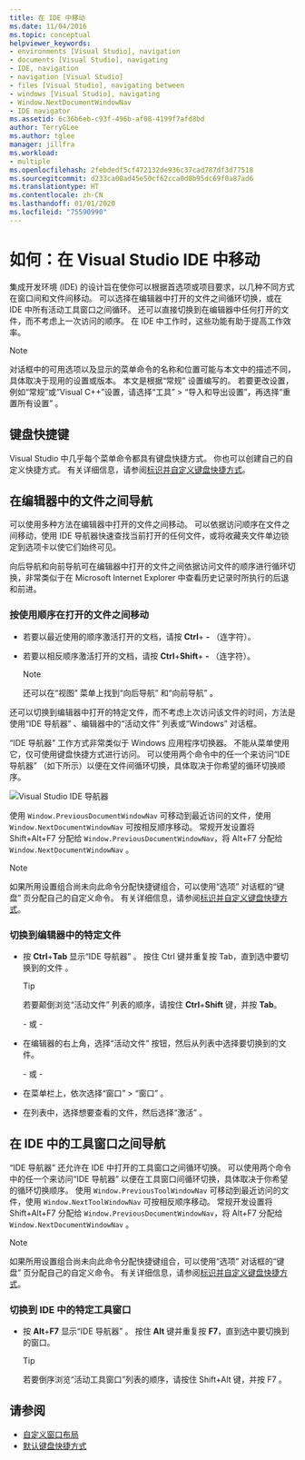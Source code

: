 ```yaml
---
title: 在 IDE 中移动
ms.date: 11/04/2016
ms.topic: conceptual
helpviewer_keywords:
- environments [Visual Studio], navigation
- documents [Visual Studio], navigating
- IDE, navigation
- navigation [Visual Studio]
- files [Visual Studio], navigating between
- windows [Visual Studio], navigating
- Window.NextDocumentWindowNav
- IDE navigator
ms.assetid: 6c36b6eb-c93f-496b-af08-4199f7afd8bd
author: TerryGLee
ms.author: tglee
manager: jillfra
ms.workload:
- multiple
ms.openlocfilehash: 2febdedf5cf472132de936c37cad787df3d77518
ms.sourcegitcommit: d233ca00ad45e50cf62cca0d0b95dc69f0a87ad6
ms.translationtype: HT
ms.contentlocale: zh-CN
ms.lasthandoff: 01/01/2020
ms.locfileid: "75590990"
---
```

# <a name="how-to-move-around-in-the-visual-studio-ide"></a>如何：在 Visual Studio IDE 中移动

集成开发环境 (IDE) 的设计旨在使你可以根据首选项或项目要求，以几种不同方式在窗口间和文件间移动。 可以选择在编辑器中打开的文件之间循环切换，或在 IDE 中所有活动工具窗口之间循环。 还可以直接切换到在编辑器中任何打开的文件，而不考虑上一次访问的顺序。 在 IDE 中工作时，这些功能有助于提高工作效率。

> [!NOTE]
> 对话框中的可用选项以及显示的菜单命令的名称和位置可能与本文中的描述不同，具体取决于现用的设置或版本。 本文是根据“常规”  设置编写的。 若要更改设置，例如“常规”或“Visual C++”设置，请选择“工具” > “导入和导出设置”，再选择“重置所有设置”      。

## <a name="keyboard-shortcuts"></a>键盘快捷键

Visual Studio 中几乎每个菜单命令都具有键盘快捷方式。 你也可以创建自己的自定义快捷方式。 有关详细信息，请参阅[标识并自定义键盘快捷方式](../ide/identifying-and-customizing-keyboard-shortcuts-in-visual-studio.md)。

## <a name="navigate-among-files-in-the-editor"></a>在编辑器中的文件之间导航

可以使用多种方法在编辑器中打开的文件之间移动。 可以依据访问顺序在文件之间移动，使用 IDE 导航器快速查找当前打开的任何文件，或将收藏夹文件单边锁定到选项卡以使它们始终可见。

向后导航和向前导航可在编辑器中打开的文件之间依据访问文件的顺序进行循环切换，非常类似于在 Microsoft Internet Explorer 中查看历史记录时所执行的后退和前进。

### <a name="to-move-through-open-files-in-order-of-use"></a>按使用顺序在打开的文件之间移动

- 若要以最近使用的顺序激活打开的文档，请按 **Ctrl**+ **-** （连字符）。

- 若要以相反顺序激活打开的文档，请按 **Ctrl**+**Shift**+ **-** （连字符）。

    > [!NOTE]
    > 还可以在“视图”  菜单上找到“向后导航”  和“向前导航”  。

还可以切换到编辑器中打开的特定文件，而不考虑上次访问该文件的时间，方法是使用“IDE 导航器”  、编辑器中的“活动文件”  列表或“Windows”  对话框。

“IDE 导航器”  工作方式非常类似于 Windows 应用程序切换器。 不能从菜单使用它，仅可使用键盘快捷方式进行访问。 可以使用两个命令中的任一个来访问“IDE 导航器”  （如下所示）以便在文件间循环切换，具体取决于你希望的循环切换顺序。

![Visual Studio IDE 导航器](../ide/media/vs2015_ide_navigator.png)

使用 `Window.PreviousDocumentWindowNav` 可移动到最近访问的文件，使用 `Window.NextDocumentWindowNav` 可按相反顺序移动。 常规开发设置将 Shift+Alt+F7 分配给 `Window.PreviousDocumentWindowNav`，将 Alt+F7 分配给 `Window.NextDocumentWindowNav`       。

> [!NOTE]
> 如果所用设置组合尚未向此命令分配快捷键组合，可以使用“选项”  对话框的“键盘”  页分配自己的自定义命令。 有关详细信息，请参阅[标识并自定义键盘快捷方式](../ide/identifying-and-customizing-keyboard-shortcuts-in-visual-studio.md)。

### <a name="to-switch-to-specific-files-in-the-editor"></a>切换到编辑器中的特定文件

- 按 **Ctrl**+**Tab** 显示“IDE 导航器”  。 按住 Ctrl 键并重复按 Tab，直到选中要切换到的文件   。

    > [!TIP]
    > 若要颠倒浏览“活动文件”  列表的顺序，请按住 **Ctrl**+**Shift** 键，并按 **Tab**。

    \- 或 -

- 在编辑器的右上角，选择“活动文件”  按钮，然后从列表中选择要切换到的文件。

    \- 或 -

- 在菜单栏上，依次选择“窗口” > “窗口”   。

- 在列表中，选择想要查看的文件，然后选择“激活”  。

## <a name="navigate-among-tool-windows-in-the-ide"></a>在 IDE 中的工具窗口之间导航

“IDE 导航器”  还允许在 IDE 中打开的工具窗口之间循环切换。 可以使用两个命令中的任一个来访问“IDE 导航器”  以便在工具窗口间循环切换，具体取决于你希望的循环切换顺序。 使用 `Window.PreviousToolWindowNav` 可移动到最近访问的文件，使用 `Window.NextToolWindowNav` 可按相反顺序移动。 常规开发设置将 Shift+Alt+F7 分配给 `Window.PreviousDocumentWindowNav`，将 Alt+F7 分配给 `Window.NextDocumentWindowNav`       。

> [!NOTE]
> 如果所用设置组合尚未向此命令分配快捷键组合，可以使用“选项”  对话框的“键盘”  页分配自己的自定义命令。 有关详细信息，请参阅[标识并自定义键盘快捷方式](../ide/identifying-and-customizing-keyboard-shortcuts-in-visual-studio.md)。

### <a name="to-switch-to-a-specific-tool-window-in-the-ide"></a>切换到 IDE 中的特定工具窗口

- 按 **Alt**+**F7** 显示“IDE 导航器”  。 按住 **Alt** 键并重复按 **F7**，直到选中要切换到的窗口。

    > [!TIP]
    > 若要倒序浏览“活动工具窗口”列表的顺序，请按住 Shift+Alt 键，并按 F7     。

## <a name="see-also"></a>请参阅

- [自定义窗口布局](../ide/customizing-window-layouts-in-visual-studio.md)
- [默认键盘快捷方式](../ide/default-keyboard-shortcuts-in-visual-studio.md)
